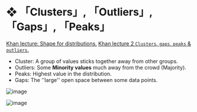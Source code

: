 #  ❖ 「Clusters」, 「Outliers」, 「Gaps」, 「Peaks」

[Khan lecture: Shape for distributions.](https://www.khanacademy.org/math/cc-sixth-grade-math/cc-6th-data-statistics/cc-6-shape-of-data/v/shapes-of-distributions)
[Khan lecture 2 `Clusters`, `gaps`, `peaks` & `outliers`.](https://www.khanacademy.org/math/cc-sixth-grade-math/cc-6th-data-statistics/cc-6-shape-of-data/v/examples-analyzing-clusters-gaps-peaks-and-outliers-for-distributions)

- Cluster: A group of values sticks together away from other groups.
- Outliers: Some **Minority values** much away from the crowd (Majority).
- Peaks: Highest value in the distribution.
- Gaps: The ''large'' open space between some data points.
 

![image](https://user-images.githubusercontent.com/14041622/43673498-9f12e6e4-97f6-11e8-8e45-c7c67233a844.png)

![image](https://user-images.githubusercontent.com/14041622/43673503-c9741ee4-97f6-11e8-8b8d-772530cd45f9.png)
